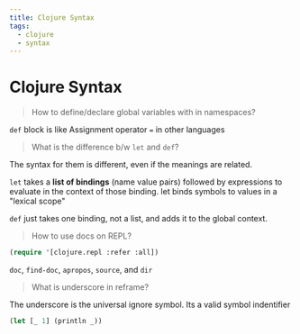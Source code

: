 ```yaml
---
title: Clojure Syntax
tags:
  - clojure
  - syntax
---
```


# Clojure Syntax

<TagLinks />

> How to define/declare global variables with in namespaces?

`def` block is like Assignment operator `=` in other languages

> What is the difference b/w `let` and `def`?

The syntax for them is different, even if the meanings are related.

`let` takes a **list of bindings** (name value pairs) followed by expressions to evaluate in the context of those binding. let binds symbols to values in a "lexical scope"

`def` just takes one binding, not a list, and adds it to the global context.

> How to use docs on REPL?

```lisp
(require '[clojure.repl :refer :all])
```

`doc`, `find-doc`, `apropos`, `source`, and `dir`

> What is underscore in reframe?

The underscore is the universal ignore symbol. Its a valid symbol indentifier

```lisp
(let [_ 1] (println _))
```

<Footer />
